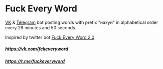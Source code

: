 # Fuck Every Word

[VK] & [Telegram] bot posting words with prefix "нахуй" in alphabetical order every 28 minutes and 50 seconds.

Inspired by twitter bot [Fuck Every Word 2.0]

##### https://vk.com/fckeveryword
##### https://t.me/fuckeveryword

[VK]: <https://vk.com/fckeveryword>
[Telegram]: <https://t.me/fuckeveryword>
[Fuck Every Word 2.0]: <https://twitter.com/fckeveryword>
